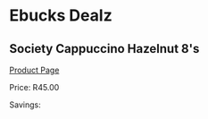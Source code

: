 
# Ebucks Dealz
## Society Cappuccino Hazelnut 8's
[Product Page](https://www.ebucks.com/web/shop/productSelected.do?prodId=1201738038&catId=908607666)

Price: R45.00

Savings: 


	